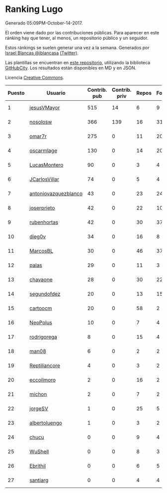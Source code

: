 # Ranking Lugo

Generado 05:09PM-October-14-2017.

El orden viene dado por las contribuciones públicas. Para aparecer en este ránking hay que tener, al menos, un repositorio público y un seguidor.

Estos ránkings se suelen generar una vez a la semana. Generados por [Israel Blancas @iblancasa](https://github.com/iblancasa/) [(Twitter)](https://twitter.com/iblancasa).

Las plantillas se encuentran en [este repositorio](https://github.com/iblancasa/GH-Spanish-Ranking), utilizando la biblioteca [GitHubCity](https://github.com/iblancasa/GitHubCity). Los resultados están disponibles en MD y en JSON.

Licencia [Creative Commons](https://creativecommons.org/licenses/by/4.0/).

| Puesto   |  Usuario  | Contrib. pub | Contrib. priv |Repos| Followers | Desde |  Avatar  |
|----------|-----------|--------------|---------------|-----|-----------|-------|----------|
|1|[jesusVMayor](https://github.com/jesusVMayor)|515|14|6|9|2013-09-05|![jesusVMayor](https://avatars2.githubusercontent.com/u/5393537)|
|2|[nosolosw](https://github.com/nosolosw)|366|139|16|31|2011-01-25|![nosolosw](https://avatars0.githubusercontent.com/u/583546)|
|3|[omar7r](https://github.com/omar7r)|275|0|11|20|2011-02-25|![omar7r](https://avatars2.githubusercontent.com/u/637695)|
|4|[oscarmlage](https://github.com/oscarmlage)|130|0|14|20|2009-06-24|![oscarmlage](https://avatars2.githubusercontent.com/u/98542)|
|5|[LucasMontero](https://github.com/LucasMontero)|90|0|3|4|2014-05-29|![LucasMontero](https://avatars0.githubusercontent.com/u/7733283)|
|6|[JCarlosVillar](https://github.com/JCarlosVillar)|74|0|5|4|2016-04-26|![JCarlosVillar](https://avatars1.githubusercontent.com/u/18684495)|
|7|[antoniovazquezblanco](https://github.com/antoniovazquezblanco)|43|0|23|24|2010-06-13|![antoniovazquezblanco](https://avatars1.githubusercontent.com/u/304193)|
|8|[joserprieto](https://github.com/joserprieto)|42|0|22|10|2011-10-21|![joserprieto](https://avatars2.githubusercontent.com/u/1142233)|
|9|[rubenhortas](https://github.com/rubenhortas)|42|0|30|37|2013-09-02|![rubenhortas](https://avatars2.githubusercontent.com/u/5363817)|
|10|[dieg0v](https://github.com/dieg0v)|34|0|16|8|2011-06-23|![dieg0v](https://avatars3.githubusercontent.com/u/870654)|
|11|[MarcosBL](https://github.com/MarcosBL)|30|0|46|37|2010-09-06|![MarcosBL](https://avatars1.githubusercontent.com/u/389801)|
|12|[palas](https://github.com/palas)|29|0|11|3|2011-02-25|![palas](https://avatars2.githubusercontent.com/u/638102)|
|13|[chavaone](https://github.com/chavaone)|28|0|30|22|2011-07-28|![chavaone](https://avatars1.githubusercontent.com/u/944290)|
|14|[segundofdez](https://github.com/segundofdez)|20|0|13|15|2011-06-25|![segundofdez](https://avatars2.githubusercontent.com/u/875006)|
|15|[cartoocm](https://github.com/cartoocm)|20|0|58|2|2013-05-22|![cartoocm](https://avatars0.githubusercontent.com/u/4499445)|
|16|[NeoPolus](https://github.com/NeoPolus)|10|0|7|4|2012-02-04|![NeoPolus](https://avatars1.githubusercontent.com/u/1407768)|
|17|[rodrigorega](https://github.com/rodrigorega)|8|0|15|4|2013-01-31|![rodrigorega](https://avatars2.githubusercontent.com/u/3441785)|
|18|[man08](https://github.com/man08)|6|0|2|2|2015-07-07|![man08](https://avatars0.githubusercontent.com/u/13219860)|
|19|[Reptiliancore](https://github.com/Reptiliancore)|4|0|3|2|2016-02-08|![Reptiliancore](https://avatars1.githubusercontent.com/u/17118706)|
|20|[eccoilmoro](https://github.com/eccoilmoro)|2|0|16|2|2013-01-28|![eccoilmoro](https://avatars1.githubusercontent.com/u/3404161)|
|21|[michon](https://github.com/michon)|2|0|7|2|2009-04-06|![michon](https://avatars3.githubusercontent.com/u/70982)|
|22|[jorgeSV](https://github.com/jorgeSV)|1|0|25|5|2013-04-18|![jorgeSV](https://avatars1.githubusercontent.com/u/4189901)|
|23|[albertoluengo](https://github.com/albertoluengo)|1|0|3|2|2012-08-30|![albertoluengo](https://avatars2.githubusercontent.com/u/2248231)|
|24|[chucu](https://github.com/chucu)|0|0|9|4|2012-11-15|![chucu](https://avatars0.githubusercontent.com/u/2808398)|
|25|[WuShell](https://github.com/WuShell)|0|0|8|3|2011-06-25|![WuShell](https://avatars3.githubusercontent.com/u/875005)|
|26|[Ebrithil](https://github.com/Ebrithil)|0|0|6|5|2008-12-20|![Ebrithil](https://avatars2.githubusercontent.com/u/41769)|
|27|[santiarg](https://github.com/santiarg)|0|0|4|4|2014-05-16|![santiarg](https://avatars1.githubusercontent.com/u/7600476)|
